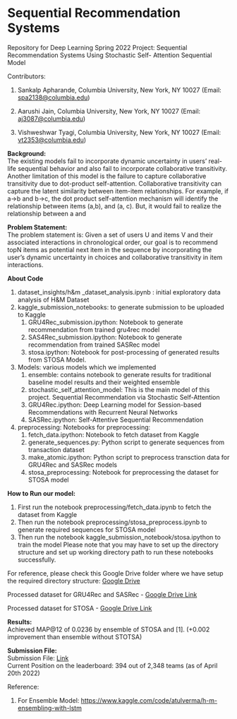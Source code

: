 # Sequential Recommendation Systems
Repository for Deep Learning Spring 2022 Project: Sequential Recommendation Systems Using Stochastic Self- Attention Sequential Model

Contributors:
1.  Sankalp Apharande, Columbia University, New York, NY 10027 (Email: spa2138@columbia.edu)

2.  Aarushi Jain, Columbia University, New York, NY 10027 (Email: aj3087@columbia.edu)

3.  Vishweshwar Tyagi, Columbia University, New York, NY 10027 (Email: vt2353@columbia.edu)
    
    
    
**Background:**  
     The existing models fail to incorporate dynamic uncertainty in users’ real-life sequential behavior and also fail to incorporate collaborative transitivity. Another limitation of this model is the failure
to capture collaborative transitivity due to dot-product self-attention. Collaborative transitivity can capture the latent similarity between item-item relationships. For example, if a->b and b->c, the dot
product self-attention mechanism will identify the relationship between items (a,b), and (a, c). But, it would fail to realize the relationship between a and
    
**Problem Statement:**  
     The problem statement is: Given a set of users U and items V and their associated interactions in chronological order, our goal is to recommend topN items as potential next item in the sequence
by incorporating the user’s dynamic uncertainty in choices and collaborative transitivity in item interactions.

**About Code**
1. dataset_insights/h&m _dataset_analysis.ipynb : initial exploratory data analysis of H&M Dataset
2. kaggle_submission_notebooks: to generate submission to be uploaded to Kaggle
   1. GRU4Rec_submission.ipython: Notebook to generate recommendation from trained gru4rec model 
   2. SAS4Rec_submission.ipython: Notebook to generate recommendation from trained SASRec model
   3. stosa.ipython: Notebook for post-processing of generated results from STOSA Model.
3. Models: various models which we implemented
   1. ensemble: contains notebook to generate results for traditional baseline model results and their weighted ensemble
   2. stochastic_self_attention_model: This is the main model of this project. Sequential
Recommendation via Stochastic Self-Attention
   3. GRU4Rec.ipython: Deep Learning model for Session-based Recommendations with Recurrent Neural Networks
   4. SASRec.ipython: Self-Attentive Sequential Recommendation
4. preprocessing: Notebooks for preprocessing:
   1. fetch_data.ipython: Notebook to fetch dataset from Kaggle
   2. generate_sequences.py: Python script to generate sequences from transaction dataset
   3. make_atomic.ipython: Python script to preprocess transction data for GRU4Rec and SASRec models
   4. stosa_preprocessing: Notebook for preprocessing the dataset for STOSA model

**How to Run our model:**
1. First run the notebook preprocessing/fetch_data.ipynb to fetch the dataset from Kaggle
2. Then run the notebook preprocessing/stosa_preprocess.ipynb to generate required sequences for STOSA model
3. Then run the notebook kaggle_submission_notebook/stosa.ipython to train the model
Please note that you may have to set up the directory structure and set up working directory path to run these notebooks successfully.

For reference, please check this Google Drive folder where we have setup the required directory structure: [Google Drive](https://drive.google.com/drive/folders/1CnLcU39SUHvt1RmG2MGl9bX_JRLYe-8I) 

Processed dataset for GRU4Rec and SASRec - [Google Drive Link](https://drive.google.com/file/d/1-aEgADVM5yhCmIYgZvkmvZCremX5L-Ma/view?usp=sharing)

Processed dataset for STOSA - [Google Drive Link](https://drive.google.com/file/d/1cN9yVLZwxPCopT2h24CH3NfdTXD-N8P7/view?usp=sharing)


**Results:**  
Achieved MAP@12 of 0.0236 by ensemble of STOSA and [1]. (+0.002 improvement than ensemble without STOTSA)

**Submission File:**  
Submission File: [Link](https://drive.google.com/file/d/1lUsZnkmha7NhIUJzbQpssd630odQ9tmu/view?usp=sharing)  
Current Position on the leaderboard: 394 out of 2,348 teams (as of April 20th 2022)

Reference:
1. For Ensemble Model: https://www.kaggle.com/code/atulverma/h-m-ensembling-with-lstm 

